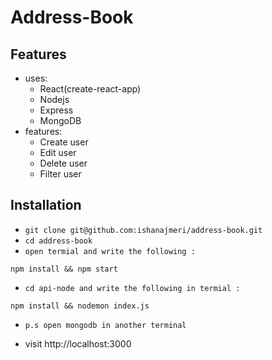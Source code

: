 # Address-Book

## Features

- uses:
  - React(create-react-app)
  - Nodejs
  - Express
  - MongoDB
- features:
  - Create user
  - Edit user
  - Delete user
  - Filter user

## Installation

- `git clone git@github.com:ishanajmeri/address-book.git`
- `cd address-book`
- `open termial and write the following :`

```
npm install && npm start
```

- `cd api-node and write the following in termial :`

```
npm install && nodemon index.js
```

- `p.s open mongodb in another terminal`

- visit http://localhost:3000
